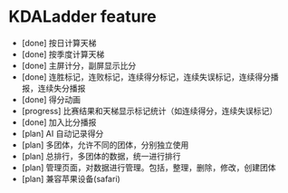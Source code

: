 # KDALadder feature
- [done] 按日计算天梯
- [done] 按季度计算天梯
- [done] 主屏计分，副屏显示比分
- [done] 连胜标记，连败标记，连续得分标记，连续失误标记，连续得分播报，连续失分播报
- [done] 得分动画
- [progress] 比赛结果和天梯显示标记统计（如连续得分，连续失误标记）
- [done] 加入比分播报
- [plan] AI 自动记录得分
- [plan] 多团体，允许不同的团体，分别独立使用
- [plan] 总排行，多团体的数据，统一进行排行
- [plan] 管理页面，对数据进行管理。包括，整理，删除，修改，创建团体
- [plan] 兼容苹果设备(safari)